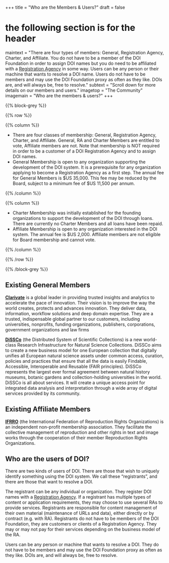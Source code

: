 +++
title = "Who are the Members & Users?"
draft = false
# the following section is for the header
maintext = "There are four types of members: General, Registration Agency, Charter, and Affiliate. You do not have to be a member of the DOI Foundation in order to assign DOI names but you do need to be affiliated with a [Registration Agency](/the-community/existing-registration-agencies/) in some way. Users can be any person or their machine that wants to resolve a DOI name. Users do not have to be members and may use the DOI Foundation proxy as often as they like. DOIs are, and will always be, free to resolve."
subtext = "Scroll down for more details on our members and users."
imagetop = "The Community"
imagemain = "Who are the members & users?"
+++

{{% block-grey %}}

{{% row %}}

{{% column %}}

- There are four classes of membership: General, Registration Agency, Charter, and Affiliate. General, RA and Charter Members are entitled to vote, Affiliate members are not. Note that membership is NOT required in order to be a customer of a DOI Registration Agency and to assign DOI names.
- General Membership is open to any organization supporting the development of the DOI system. It is a prerequisite for any organization applying to become a Registration Agency as a first step. The annual fee for General Members is $US 35,000. This fee may be reduced by the Board, subject to a minimum fee of $US 11,500 per annum.

{{% /column %}}

{{% column %}}

- Charter Membership was initially established for the founding organizations to support the development of the DOI through loans. There are currently no Charter Members and all loans have been repaid.
- Affiliate Membership is open to any organization interested in the DOI system. The annual fee is $US 2,000. Affiliate members are not eligible for Board membership and cannot vote.

{{% /column %}}

{{% /row %}}

{{% /block-grey %}}

## Existing General Members

**[Clarivate](https://clarivate.com)** is a global leader in providing trusted insights and analytics to accelerate the pace of innovation. Their vision is to improve the way the world creates, protects and advances innovation. They deliver data, information, workflow solutions and deep domain expertise. They are a trusted, indispensable global partner to our customers, including universities, nonprofits, funding organizations, publishers, corporations, government organizations and law firms

**[DiSSCo](https://www.dissco.eu)** (the Distributed System of Scientific Collections) is a new world-class Research Infrastructure for Natural Science Collections. DiSSCo aims to create a new business model for one European collection that digitally unifies all European natural science assets under common access, curation, policies and practices that ensure that all the data is easily Findable, Accessible, Interoperable and Reusable (FAIR principles). DiSSCo represents the largest ever formal agreement between natural history museums, botanic gardens and collection-holding universities in the world. DiSSCo is all about services. It will create a unique access point for integrated data analysis and interpretation through a wide array of digital services provided by its community.

## Existing Affiliate Members

**[IFRRO](https://ifrro.org)** (the International Federation of Reproduction Rights Organizations) is an independent non-profit membership association. They facilitate the collective management of reproduction and other rights in text and image works through the cooperation of their member Reproduction Rights Organizations.

## Who are the users of DOI?
There are two kinds of users of DOI. There are those that wish to uniquely identify something using the DOI system. We call these “registrants”, and there are those that want to resolve a DOI.   

The registrant can be any individual or organization. They register DOI names with a [Registration Agency](/the-community/existing-registration-agencies/). If a registrant has multiple types of content or application requirements, they may choose to use several RAs to provide services. Registrants are responsible for content management of their own material (maintenance of URLs and data), either directly or by contract (e.g. with RA). Registrants do not have to be members of the DOI Foundation, they are customers or clients of a Registration Agency. They may or may not pay for their services depending on the business model of the RA.

Users can be any person or machine that wants to resolve a DOI. They do not have to be members and may use the DOI Foundation proxy as often as they like. DOIs are, and will always be, free to resolve.
